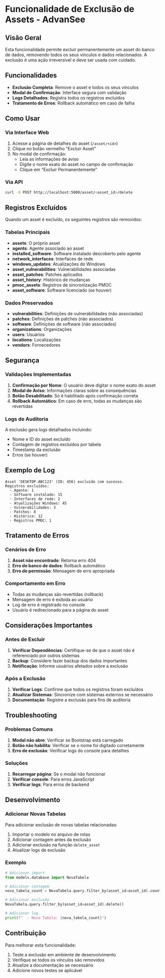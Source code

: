 # Funcionalidade de Exclusão de Assets - AdvanSee

## Visão Geral

Esta funcionalidade permite excluir permanentemente um asset do banco de dados, removendo todos os seus vínculos e dados relacionados. A exclusão é uma ação irreversível e deve ser usada com cuidado.

## Funcionalidades

- **Exclusão Completa**: Remove o asset e todos os seus vínculos
- **Modal de Confirmação**: Interface segura com validação
- **Logs Detalhados**: Registra todos os registros excluídos
- **Tratamento de Erros**: Rollback automático em caso de falha

## Como Usar

### Via Interface Web

1. Acesse a página de detalhes do asset (`/asset/<id>`)
2. Clique no botão vermelho "Excluir Asset"
3. No modal de confirmação:
   - Leia as informações de aviso
   - Digite o nome exato do asset no campo de confirmação
   - Clique em "Excluir Permanentemente"

### Via API

```bash
curl -X POST http://localhost:5000/asset/<asset_id>/delete
```

## Registros Excluídos

Quando um asset é excluído, os seguintes registros são removidos:

### Tabelas Principais
- **assets**: O próprio asset
- **agents**: Agente associado ao asset
- **installed_software**: Software instalado descoberto pelo agente
- **network_interfaces**: Interfaces de rede
- **windows_updates**: Atualizações do Windows
- **asset_vulnerabilities**: Vulnerabilidades associadas
- **asset_patches**: Patches aplicados
- **asset_history**: Histórico de mudanças
- **pmoc_assets**: Registros de sincronização PMOC
- **asset_software**: Software licenciado (se houver)

### Dados Preservados
- **vulnerabilities**: Definições de vulnerabilidades (não associadas)
- **patches**: Definições de patches (não associados)
- **software**: Definições de software (não associados)
- **organizations**: Organizações
- **users**: Usuários
- **locations**: Localizações
- **vendors**: Fornecedores

## Segurança

### Validações Implementadas

1. **Confirmação por Nome**: O usuário deve digitar o nome exato do asset
2. **Modal de Aviso**: Informações claras sobre as consequências
3. **Botão Desabilitado**: Só é habilitado após confirmação correta
4. **Rollback Automático**: Em caso de erro, todas as mudanças são revertidas

### Logs de Auditoria

A exclusão gera logs detalhados incluindo:
- Nome e ID do asset excluído
- Contagem de registros excluídos por tabela
- Timestamp da exclusão
- Erros (se houver)

## Exemplo de Log

```
Asset 'DESKTOP-ABC123' (ID: 456) excluído com sucesso.
Registros excluídos:
  - Agente: 1
  - Software instalado: 15
  - Interfaces de rede: 2
  - Atualizações Windows: 45
  - Vulnerabilidades: 3
  - Patches: 8
  - Histórico: 12
  - Registros PMOC: 1
```

## Tratamento de Erros

### Cenários de Erro

1. **Asset não encontrado**: Retorna erro 404
2. **Erro de banco de dados**: Rollback automático
3. **Erro de permissão**: Mensagem de erro apropriada

### Comportamento em Erro

- Todas as mudanças são revertidas (rollback)
- Mensagem de erro é exibida ao usuário
- Log de erro é registrado no console
- Usuário é redirecionado para a página do asset

## Considerações Importantes

### Antes de Excluir

1. **Verificar Dependências**: Certifique-se de que o asset não é referenciado por outros sistemas
2. **Backup**: Considere fazer backup dos dados importantes
3. **Notificação**: Informe usuários afetados sobre a exclusão

### Após a Exclusão

1. **Verificar Logs**: Confirme que todos os registros foram excluídos
2. **Atualizar Sistemas**: Sincronize com sistemas externos se necessário
3. **Documentação**: Registre a exclusão para fins de auditoria

## Troubleshooting

### Problemas Comuns

1. **Modal não abre**: Verificar se Bootstrap está carregado
2. **Botão não habilita**: Verificar se o nome foi digitado corretamente
3. **Erro de exclusão**: Verificar logs do console para detalhes

### Soluções

1. **Recarregar página**: Se o modal não funcionar
2. **Verificar console**: Para erros JavaScript
3. **Verificar logs**: Para erros de backend

## Desenvolvimento

### Adicionar Novas Tabelas

Para adicionar exclusão de novas tabelas relacionadas:

1. Importar o modelo no arquivo de rotas
2. Adicionar contagem antes da exclusão
3. Adicionar exclusão na função `delete_asset`
4. Atualizar logs de exclusão

### Exemplo

```python
# Adicionar import
from models.database import NovaTabela

# Adicionar contagem
nova_tabela_count = NovaTabela.query.filter_by(asset_id=asset_id).count()

# Adicionar exclusão
NovaTabela.query.filter_by(asset_id=asset_id).delete()

# Adicionar log
print(f"  - Nova Tabela: {nova_tabela_count}")
```

## Contribuição

Para melhorar esta funcionalidade:

1. Teste a exclusão em ambiente de desenvolvimento
2. Verifique se todos os vínculos são removidos
3. Atualize a documentação se necessário
4. Adicione novos testes se aplicável 